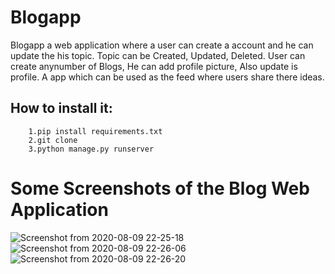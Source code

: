 # Blogapp
  Blogapp a web application where a user can create a account and he can update the his topic. Topic can be Created, Updated, Deleted. User can create anynumber of   Blogs, He can add profile picture, Also update is profile. A app which can be used as the feed where users share there ideas.
  
## How to install it:
  ```
      1.pip install requirements.txt
      2.git clone 
      3.python manage.py runserver
  ```
# Some Screenshots of the Blog Web Application
  ![Screenshot from 2020-08-09 22-25-18](https://user-images.githubusercontent.com/13889409/89737806-b204e600-da91-11ea-83cf-3d5eebec5576.png)
  ![Screenshot from 2020-08-09 22-26-06](https://user-images.githubusercontent.com/13889409/89737807-b4674000-da91-11ea-9f33-99b8f38f109d.png)
  ![Screenshot from 2020-08-09 22-26-20](https://user-images.githubusercontent.com/13889409/89737810-b5986d00-da91-11ea-8a6b-56d2673b7ab7.png)
